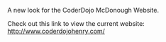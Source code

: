 A new look for the CoderDojo McDonough Website.

Check out this link to view the current website: http://www.coderdojohenry.com/
